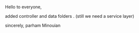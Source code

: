 Hello to everyone,

added controller and data folders . (still we need a service layer)

sincerely,
parham Minouian
